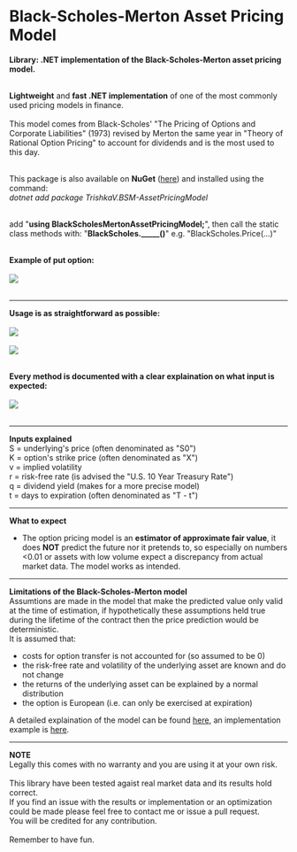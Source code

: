 # **Black-Scholes-Merton Asset Pricing Model**
**Library: .NET implementation of the Black-Scholes-Merton asset pricing model.**<br><br>

**Lightweight** and **fast .NET implementation** of one of the most commonly used pricing models in finance.<br><br>
This model comes from Black-Scholes' "The Pricing of Options and Corporate Liabilities" (1973) revised by Merton the same year in "Theory of Rational Option Pricing" to account for dividends and is the most used to this day.<br><br>

This package is also available on **NuGet** ([here](https://www.nuget.org/packages/TrishkaV.BSM-AssetPricingModel/)) and installed using the command:<br>
*dotnet add package TrishkaV.BSM-AssetPricingModel*
<br><br>

add "**using BlackScholesMertonAssetPricingModel;**", then call the static class methods with: "**BlackScholes._____()**" e.g. "BlackScholes.Price(...)"
<br><br>

**Example of put option:**<br><br>
<img src="https://user-images.githubusercontent.com/96583994/202844390-f89311b9-87e7-414f-a89f-e17d03d1e0cb.png"><br><br>

-------------------------------------
**Usage is as straightforward as possible:**<br><br>
<img src="https://user-images.githubusercontent.com/96583994/227778475-5937f3e9-0952-4f83-981a-b1a88841d6a4.png"><br><br>
<img src="https://user-images.githubusercontent.com/96583994/227778617-2c0b5ebc-2ec4-42e7-948e-8bf8bf32fa2b.png"><br><br>

**Every method is documented with a clear explaination on what input is expected:**<br><br>
<img src="https://user-images.githubusercontent.com/96583994/227782638-bb6e5461-eb66-404d-99f3-1726d4bbc405.png"><br><br>



-------------------------------------
**Inputs explained**<br>
            S = underlying's price (often denominated as "S0")<br>
            K = option's strike price (often denominated as "X")<br>
            v = implied volatility<br>
            r = risk-free rate (is advised the "U.S. 10 Year Treasury Rate")<br>
            q = dividend yield (makes for a more precise model)<br>
            t = days to expiration (often denominated as "T - t")<br>

-------------------------------------
**What to expect**<br>
- The option pricing model is an **estimator of approximate fair value**, it does **NOT** predict the future nor it pretends to, so especially on numbers <0.01 or assets with low volume expect a discrepancy from actual market data.
The model works as intended.

-------------------------------------
**Limitations of the Black-Scholes-Merton model**<br>
Assumtions are made in the model that make the predicted value only valid at the time of estimation, if hypothetically these assumptions held true during the lifetime of the contract then the price prediction would be deterministic.<br>
It is assumed that:<br>
- costs for option transfer is not accounted for (so assumed to be 0)
- the risk-free rate and volatility of the underlying asset are known and do not change
- the returns of the underlying asset can be explained by a normal distribution
- the option is European (i.e. can only be exercised at expiration)

A detailed explaination of the model can be found [here](https://www.macroption.com/black-scholes-formula), an implementation example is [here](https://brilliant.org/wiki/black-scholes-merton/#high-level-explanation-of-the-black-scholes-merton-formula).

-------------------------------------
**NOTE**<br>
Legally this comes with no warranty and you are using it at your own risk.<br><br>
This library have been tested agaist real market data and its results hold correct.<br>
If you find an issue with the results or implementation or an optimization could be made please feel free to contact me or issue a pull request.<br>
You will be credited for any contribution.<br><br>
Remember to have fun.

